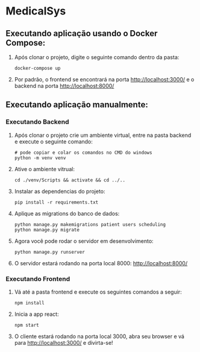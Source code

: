 # MedicalSys

## Executando aplicação usando o Docker Compose:

1. Após clonar o projeto, digite o seguinte comando dentro da pasta:
    ```
    docker-compose up
    ```
2. Por padrão, o frontend se encontrará na porta [http://localhost:3000/](http://localhost:3000/) e o backend na porta [http://localhost:8000/](http://localhost:8000/) 


## Executando aplicação manualmente:

### Executando Backend

1. Após clonar o projeto crie um ambiente virtual, entre na pasta backend e execute o seguinte comando:
    ```
    # pode copiar e colar os comandos no CMD do windows
    python -m venv venv
    ```
2. Ative o ambiente vitrual:
    ```
    cd ./venv/Scripts && activate && cd ../..
    ```
3. Instalar as dependencias do projeto:
    ```
    pip install -r requirements.txt
    ```
4. Aplique as migrations do banco de dados:
    ```
    python manage.py makemigrations patient users scheduling
    python manage.py migrate
    ```
5. Agora você pode rodar o servidor em desenvolvimento:
    ```
    python manage.py runserver
    ```
6. O servidor estará rodando na porta local 8000: [http://localhost:8000/](http://localhost:8000/) 

### Executando Frontend

1. Vá até a pasta frontend e execute os seguintes comandos a seguir:
    ```
    npm install
    ```
2. Inicia a app react:
    ```
    npm start
    ```
3. O cliente estará rodando na porta local 3000, abra seu browser e vá para [http://localhost:3000/](http://localhost:3000/) e divirta-se!